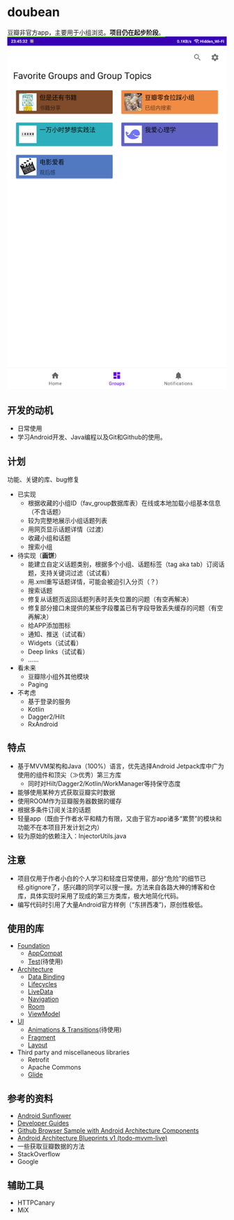 doubean
=======
豆瓣非官方app，主要用于小组浏览。**项目仍在起步阶段**。
![preview](https://github.com/Bumblebee202111/doubean/raw/master/Screenshot_20220213_234545.png)

开发的动机
----------

* 日常使用
* 学习Android开发、Java编程以及Git和Github的使用。

计划
----
功能、关键的库、bug修复

* 已实现
  * 根据收藏的小组ID（fav_group数据库表）在线或本地加载小组基本信息（不含话题）
  * 较为完整地展示小组话题列表
  * 用网页显示话题详情（过渡）
  * 收藏小组和话题
  * 搜索小组
* 待实现（**画饼**）
  * 能建立自定义话题类别，根据多个小组、话题标签（tag aka tab）订阅话题，支持关键词过滤（试试看）
  * 用.xml重写话题详情，可能会被迫引入分页（？）
  * 搜索话题
  * 修复从话题页返回话题列表时丢失位置的问题（有空再解决）
  * 修复部分接口未提供的某些字段覆盖已有字段导致丢失缓存的问题（有空再解决）
  * 给APP添加图标
  * 通知、推送（试试看）
  * Widgets（试试看）
  * Deep links（试试看）
  * ……
* 看未来
  * 豆瓣除小组外其他模块
  * Paging
* 不考虑
  * 基于登录的服务
  * Kotlin
  * Dagger2/Hilt
  * RxAndroid

特点
----

* 基于MVVM架构和Java（100%）语言，优先选择Android Jetpack库中广为使用的组件和顶尖（≫优秀）第三方库
  * 同时对Hilt/Dagger2/Kotlin/WorkManager等持保守态度
* 能够使用某种方式获取豆瓣实时数据
* 使用ROOM作为豆瓣服务器数据的缓存
* 根据多条件订阅关注的话题
* 轻量app（既由于作者水平和精力有限，又由于官方app诸多“累赘”的模块和功能不在本项目开发计划之内）
* 较为原始的依赖注入：InjectorUtils.java

注意
----

* 项目仅用于作者小白的个人学习和轻度日常使用，部分“危险”的细节已经.gitignore了，感兴趣的同学可以搜一搜。方法来自各路大神的博客和仓库，具体实现时采用了现成的第三方类库，极大地简化代码。
* 编写代码时引用了大量Android官方样例（“东拼西凑”)，原创性极低。

使用的库
-------

* [Foundation][foundation]
  * [AppCompat][appcompat]
  * [Test][test]\(待使用\)
* [Architecture][arch]
  * [Data Binding][data-binding]
  * [Lifecycles][lifecycle]
  * [LiveData][livedata]
  * [Navigation][navigation]
  * [Room][room]
  * [ViewModel][viewmodel]
* [UI][ui]
  * [Animations & Transitions][animation]\(待使用\)
  * [Fragment][fragment]
  * [Layout][layout]
* Third party and miscellaneous libraries
  * Retrofit
  * Apache Commons
  * [Glide][glide]

[foundation]: https://developer.android.com/jetpack/components

[appcompat]: https://developer.android.com/topic/libraries/support-library/packages#v7-appcompat

[test]: https://developer.android.com/training/testing/

[arch]: https://developer.android.com/jetpack/arch/

[data-binding]: https://developer.android.com/topic/libraries/data-binding/

[lifecycle]: https://developer.android.com/topic/libraries/architecture/lifecycle

[livedata]: https://developer.android.com/topic/libraries/architecture/livedata

[navigation]: https://developer.android.com/topic/libraries/architecture/navigation/

[room]: https://developer.android.com/topic/libraries/architecture/room

[viewmodel]: https://developer.android.com/topic/libraries/architecture/viewmodel

[ui]: https://developer.android.com/guide/topics/ui

[animation]: https://developer.android.com/training/animation/

[fragment]: https://developer.android.com/guide/components/fragments

[layout]: https://developer.android.com/guide/topics/ui/declaring-layout

[glide]: https://bumptech.github.io/glide/

参考的资料
---------

* [Android Sunflower][sunflower]
* [Developer Guides][guides]
* [Github Browser Sample with Android Architecture Components][github-browser-sample]
* [Android Architecture Blueprints v1 (todo-mvvm-live)][todo-mvvm-live]
* 一些获取豆瓣数据的方法
* StackOverflow
* Google

[sunflower]: https://github.com/android/sunflower

[guides]: https://developer.android.google.cn/guide

[github-browser-sample]: https://github.com/android/architecture-components-samples/tree/master/GithubBrowserSample

[todo-mvvm-live]: https://github.com/android/architecture-samples/tree/todo-mvvm-live

辅助工具
---------

* HTTPCanary
* MiX

